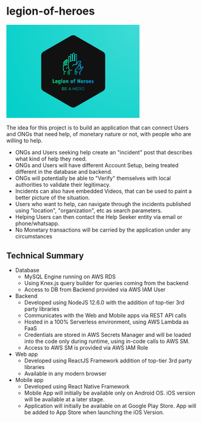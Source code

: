 # legion-of-heroes

<img src="frontend/assets/Favourite_Logo.png" width=350px>

The idea for this project is to build an application that can connect Users and ONGs that need help, of monetary nature or not, with people who are willing to help.

- ONGs and Users seeking help create an "incident" post that describes what kind of help they need.
- ONGs and Users will have different Account Setup, being treated different in the database and backend.
- ONGs will potentially be able to "Verify" themselves with local authorities to validate their legitimacy.
- Incidents can also have embedded Videos, that can be used to paint a better picture of the situation.
- Users who want to help, can navigate through the incidents published using "location", "organization", etc as search parameters.
- Helping Users can then contact the Help Seeker entity via email or phone/whatsapp.
- No Monetary transactions will be carried by the application under any circumstances

## Technical Summary

- Database
  - MySQL Engine running on AWS RDS
  - Using Knex.js query builder for queries coming from the backend
  - Access to DB from Backend provided via AWS IAM User
- Backend
  - Developed using NodeJS 12.6.0 with the addition of top-tier 3rd party libraries
  - Communicates with the Web and Mobile apps via REST API calls
  - Hosted in a 100% Serverless environment, using AWS Lambda as FaaS
  - Credentials are stored in AWS Secrets Manager and will be loaded into the code only during runtime, using in-code calls to AWS SM.
  - Access to AWS SM is provided via AWS IAM Role
- Web app
  - Developed using ReactJS Framework addition of top-tier 3rd party libraries
  - Available in any modern browser
- Mobile app
  - Developed using React Native Framework
  - Mobile App will initially be available only on Android OS. iOS version will be available at a later stage.
  - Application will initially be available on at Google Play Store. App will be added to App Store when launching the iOS Version.
